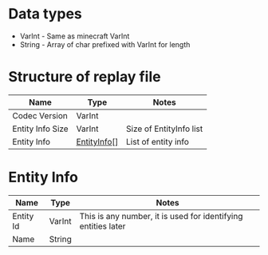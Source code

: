 # Data types

- VarInt - Same as minecraft VarInt
- String - Array of char prefixed with VarInt for length

# Structure of replay file

| Name             | Type                         | Notes                   |
|------------------|------------------------------|-------------------------|
| Codec Version    | VarInt                       |
| Entity Info Size | VarInt                       | Size of EntityInfo list |
| Entity Info      | [EntityInfo[]](#entity-info) | List of entity info     |

# Entity Info

| Name      | Type   | Notes                                                         |
|-----------|--------|---------------------------------------------------------------|
| Entity Id | VarInt | This is any number, it is used for identifying entities later |
| Name      | String |